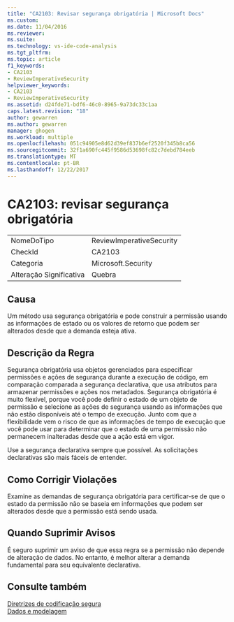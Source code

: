 ```yaml
---
title: "CA2103: Revisar segurança obrigatória | Microsoft Docs"
ms.custom: 
ms.date: 11/04/2016
ms.reviewer: 
ms.suite: 
ms.technology: vs-ide-code-analysis
ms.tgt_pltfrm: 
ms.topic: article
f1_keywords:
- CA2103
- ReviewImperativeSecurity
helpviewer_keywords:
- CA2103
- ReviewImperativeSecurity
ms.assetid: d24fde71-bdf6-46c0-8965-9a73dc33c1aa
caps.latest.revision: "18"
author: gewarren
ms.author: gewarren
manager: ghogen
ms.workload: multiple
ms.openlocfilehash: 051c94905e8d62d39ef837b6ef2520f345b8ca56
ms.sourcegitcommit: 32f1a690fc445f9586d53698fc82c7debd784eeb
ms.translationtype: MT
ms.contentlocale: pt-BR
ms.lasthandoff: 12/22/2017
---
```

# <a name="ca2103-review-imperative-security"></a>CA2103: revisar segurança obrigatória
|||  
|-|-|  
|NomeDoTipo|ReviewImperativeSecurity|  
|CheckId|CA2103|  
|Categoria|Microsoft.Security|  
|Alteração Significativa|Quebra|  
  
## <a name="cause"></a>Causa  
 Um método usa segurança obrigatória e pode construir a permissão usando as informações de estado ou os valores de retorno que podem ser alterados desde que a demanda esteja ativa.  
  
## <a name="rule-description"></a>Descrição da Regra  
 Segurança obrigatória usa objetos gerenciados para especificar permissões e ações de segurança durante a execução de código, em comparação comparada a segurança declarativa, que usa atributos para armazenar permissões e ações nos metadados. Segurança obrigatória é muito flexível, porque você pode definir o estado de um objeto de permissão e selecione as ações de segurança usando as informações que não estão disponíveis até o tempo de execução. Junto com que a flexibilidade vem o risco de que as informações de tempo de execução que você pode usar para determinar que o estado de uma permissão não permanecem inalteradas desde que a ação está em vigor.  
  
 Use a segurança declarativa sempre que possível. As solicitações declarativas são mais fáceis de entender.  
  
## <a name="how-to-fix-violations"></a>Como Corrigir Violações  
 Examine as demandas de segurança obrigatória para certificar-se de que o estado da permissão não se baseia em informações que podem ser alterados desde que a permissão está sendo usada.  
  
## <a name="when-to-suppress-warnings"></a>Quando Suprimir Avisos  
 É seguro suprimir um aviso de que essa regra se a permissão não depende de alteração de dados. No entanto, é melhor alterar a demanda fundamental para seu equivalente declarativa.  
  
## <a name="see-also"></a>Consulte também  
 [Diretrizes de codificação segura](/dotnet/standard/security/secure-coding-guidelines)   
 [Dados e modelagem](/dotnet/framework/data/index)